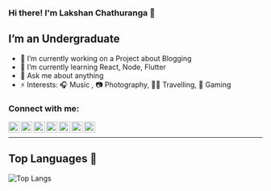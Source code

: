 ### Hi there! I'm Lakshan Chathuranga 👋

## I’m an Undergraduate

- 🔭 I’m currently working on a Project about Blogging
- 🌱 I’m currently learning React, Node, Flutter
- 💬 Ask me about anything
- ⚡ Interests: 🎧 Music , 📷 Photography, 🚶‍♂️ Travelling, 🎯 Gaming

### Connect with me:

[<img align="left" alt="hException Technologies" width="22px" src="https://cdn0.iconfinder.com/data/icons/3-colors-outline/500/Browser-256.png" />][website]
[<img align="left" alt="Fiesco Labs" width="22px" src="https://cdn0.iconfinder.com/data/icons/3-colors-outline/500/Browser-256.png" />][website_2]
[<img align="left" alt="Lakshan-Chathuranga | LinkedIn" width="22px" src="https://cdn2.iconfinder.com/data/icons/social-media-2285/512/1_Linkedin_unofficial_colored_svg-512.png"  />][linkedin]
[<img align="left" alt="Lakshan Chathuranga | Stack Overflow" width="22px" src="https://cdn2.iconfinder.com/data/icons/social-icons-color/512/stackoverflow-256.png" />][stack-overflow]
[<img align="left" alt="lakshan_chathu99 | Instagram" width="22px" src="https://cdn2.iconfinder.com/data/icons/social-media-2285/512/1_Instagram_colored_svg_1-512.png" />][instagram]
[<img align="left" alt="Lakshan Chathuranga | YouTube" width="22px" src="https://cdn4.iconfinder.com/data/icons/logos-and-brands/512/395_Youtube_logo-256.png" />][youtube]
[<img align="left" alt="Lakshan Chathuranga | Dribbble" width="22px" src="https://cdn1.iconfinder.com/data/icons/social-media-icon-1/112/dribbble-512.png" />][dribbble]
  
[website]: https://hexception.live/
[website_2]: http://fiescolabs.digital/
[instagram]: https://instagram.com/lakshan_chathu99
[linkedin]: https://linkedin.com/in/lakshan-chathuranga
[youtube]: https://www.youtube.com/channel/UC3rmu6tsZZ38wedNWrbuvYQ
[stack-overflow]: https://stackoverflow.com/users/13673276/lakshan-chathuranga
[dribbble]: https://dribbble.com/lakshan_chathu99
<br /><hr />

## Top Languages 🎉

![Top Langs](https://github-readme-stats.vercel.app/api/top-langs/?username=LakshanChathuranga99&theme=tokyonight)
